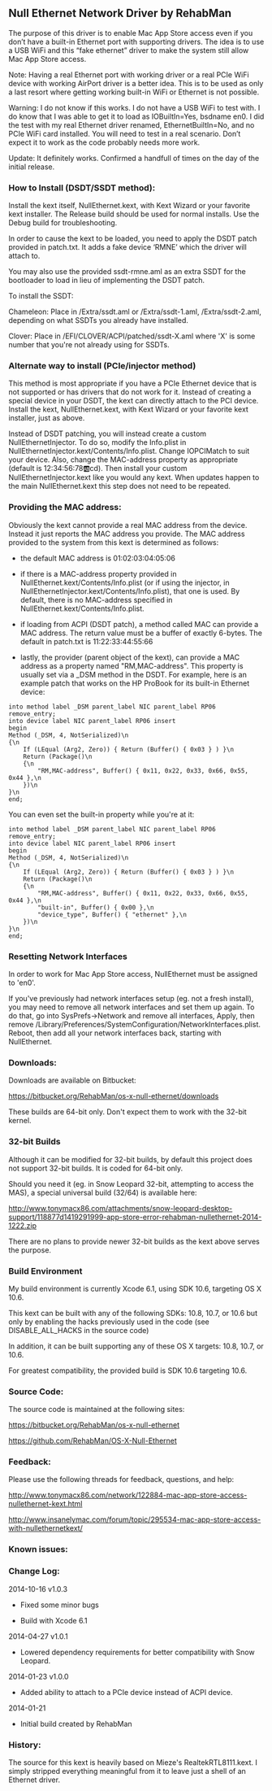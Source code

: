## Null Ethernet Network Driver by RehabMan

The purpose of this driver is to enable Mac App Store access even if you don’t have a built-in Ethernet port with supporting drivers.  The idea is to use a USB WiFi and this “fake ethernet” driver to make the system still allow Mac App Store access.

Note: Having a real Ethernet port with working driver or a real PCIe WiFi device with working AirPort driver is a better idea.  This is to be used as only a last resort where getting working built-in WiFi or Ethernet is not possible.

Warning: I do not know if this works.  I do not have a USB WiFi to test with.  I do know that I was able to get it to load as IOBuiltIn=Yes, bsdname en0.  I did the test with my real Ethernet driver renamed, EthernetBuiltIn=No, and no PCIe WiFi card installed.  You will need to test in a real scenario.  Don’t expect it to work as the code probably needs more work.

Update: It definitely works.  Confirmed a handfull of times on the day of the initial release.


### How to Install (DSDT/SSDT method):

Install the kext itself, NullEthernet.kext, with Kext Wizard or your favorite kext installer.  The Release build should be used for normal installs.  Use the Debug build for troubleshooting.

In order to cause the kext to be loaded, you need to apply the DSDT patch provided in patch.txt.  It adds a fake device ‘RMNE’ which the driver will attach to.

You may also use the provided ssdt-rmne.aml as an extra SSDT for the bootloader to load in lieu of implementing the DSDT patch.

To install the SSDT:

Chameleon: Place in /Extra/ssdt.aml or /Extra/ssdt-1.aml, /Extra/ssdt-2.aml, depending on what SSDTs you already have installed.

Clover: Place in /EFI/CLOVER/ACPI/patched/ssdt-X.aml where 'X' is some number that you're not already using for SSDTs.


### Alternate way to install (PCIe/injector method)

This method is most appropriate if you have a PCIe Ethernet device that is not supported or has drivers that do not work for it.  Instead of creating a special device in your DSDT, the kext can directly attach to the PCI device.  Install the kext, NullEthernet.kext, with Kext Wizard or your favorite kext installer, just as above.

Instead of DSDT patching, you will instead create a custom NullEthernetInjector.  To do so, modify the Info.plist in NullEthernetInjector.kext/Contents/Info.plist.  Change IOPCIMatch to suit your device.  Also, change the MAC-address property as appropriate (default is 12:34:56:78:ab:cd).  Then install your custom NullEthernetInjector.kext like you would any kext.  When updates happen to the main NullEthernet.kext this step does not need to be repeated.


### Providing the MAC address:

Obviously the kext cannot provide a real MAC address from the device.  Instead it just reports the MAC address you provide.  The MAC address provided to the system from this kext is determined as follows:

- the default MAC address is 01:02:03:04:05:06

- if there is a MAC-address property provided in NullEthernet.kext/Contents/Info.plist (or if using the injector, in NullEthernetInjector.kext/Contents/Info.plist), that one is used. By default, there is no MAC-address specified in NullEthernet.kext/Contents/Info.plist.

- if loading from ACPI (DSDT patch), a method called MAC can provide a MAC address.  The return value must be a buffer of exactly 6-bytes.  The default in patch.txt is 11:22:33:44:55:66

- lastly, the provider (parent object of the kext), can provide a MAC address as a property named "RM,MAC-address".  This property is usually set via a _DSM method in the DSDT.  For example, here is an example patch that works on the HP ProBook for its built-in Ethernet device:


```
into method label _DSM parent_label NIC parent_label RP06 remove_entry;
into device label NIC parent_label RP06 insert
begin
Method (_DSM, 4, NotSerialized)\n
{\n
    If (LEqual (Arg2, Zero)) { Return (Buffer() { 0x03 } ) }\n
    Return (Package()\n
    {\n
        "RM,MAC-address", Buffer() { 0x11, 0x22, 0x33, 0x66, 0x55, 0x44 },\n
    })\n
}\n
end;
```

You can even set the built-in property while you're at it:

```
into method label _DSM parent_label NIC parent_label RP06 remove_entry;
into device label NIC parent_label RP06 insert
begin
Method (_DSM, 4, NotSerialized)\n
{\n
    If (LEqual (Arg2, Zero)) { Return (Buffer() { 0x03 } ) }\n
    Return (Package()\n
    {\n
        "RM,MAC-address", Buffer() { 0x11, 0x22, 0x33, 0x66, 0x55, 0x44 },\n
        "built-in", Buffer() { 0x00 },\n
        "device_type", Buffer() { "ethernet" },\n
    })\n
}\n
end;
```


### Resetting Network Interfaces

In order to work for Mac App Store access, NullEthernet must be assigned to 'en0'.

If you've previously had network interfaces setup (eg. not a fresh install), you may need to remove all network interfaces and set them up again.  To do that, go into SysPrefs->Network and remove all interfaces, Apply, then remove /Library/Preferences/SystemConfiguration/NetworkInterfaces.plist.  Reboot, then add all your network interfaces back, starting with NullEthernet.


### Downloads:

Downloads are available on Bitbucket:

https://bitbucket.org/RehabMan/os-x-null-ethernet/downloads

These builds are 64-bit only.  Don't expect them to work with the 32-bit kernel.


### 32-bit Builds

Although it can be modified for 32-bit builds, by default this project does not support 32-bit builds.  It is coded for 64-bit only.

Should you need it (eg. in Snow Leopard 32-bit, attempting to access the MAS), a special universal build (32/64) is available here:

http://www.tonymacx86.com/attachments/snow-leopard-desktop-support/118877d1419291999-app-store-error-rehabman-nullethernet-2014-1222.zip

There are no plans to provide newer 32-bit builds as the kext above serves the purpose.


### Build Environment

My build environment is currently Xcode 6.1, using SDK 10.6, targeting OS X 10.6.

This kext can be built with any of the following SDKs: 10.8, 10.7, or 10.6 but only by enabling
the hacks previously used in the code (see DISABLE_ALL_HACKS in the source code)

In addition, it can be built supporting any of these OS X targets: 10.8, 10.7, or 10.6.

For greatest compatibility, the provided build is SDK 10.6 targeting 10.6.


### Source Code:

The source code is maintained at the following sites:

https://bitbucket.org/RehabMan/os-x-null-ethernet

https://github.com/RehabMan/OS-X-Null-Ethernet


### Feedback:

Please use the following threads for feedback, questions, and help:

http://www.tonymacx86.com/network/122884-mac-app-store-access-nullethernet-kext.html

http://www.insanelymac.com/forum/topic/295534-mac-app-store-access-with-nullethernetkext/


### Known issues:


### Change Log:

2014-10-16 v1.0.3

- Fixed some minor bugs

- Build with Xcode 6.1


2014-04-27 v1.0.1

- Lowered dependency requirements for better compatibility with Snow Leopard.

2014-01-23 v1.0.0

- Added ability to attach to a PCIe device instead of ACPI device.

2014-01-21

- Initial build created by RehabMan


### History:

The source for this kext is heavily based on Mieze's RealtekRTL8111.kext.  I simply stripped everything meaningful from it to leave just a shell of an Ethernet driver.
